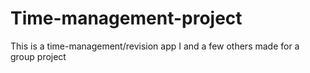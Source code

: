 # Time-management-project
This is a time-management/revision app I and a few others made for a group project

